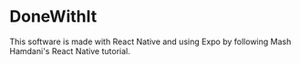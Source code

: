 # DoneWithIt

This software is made with React Native and using Expo by following Mash Hamdani's React Native tutorial.
